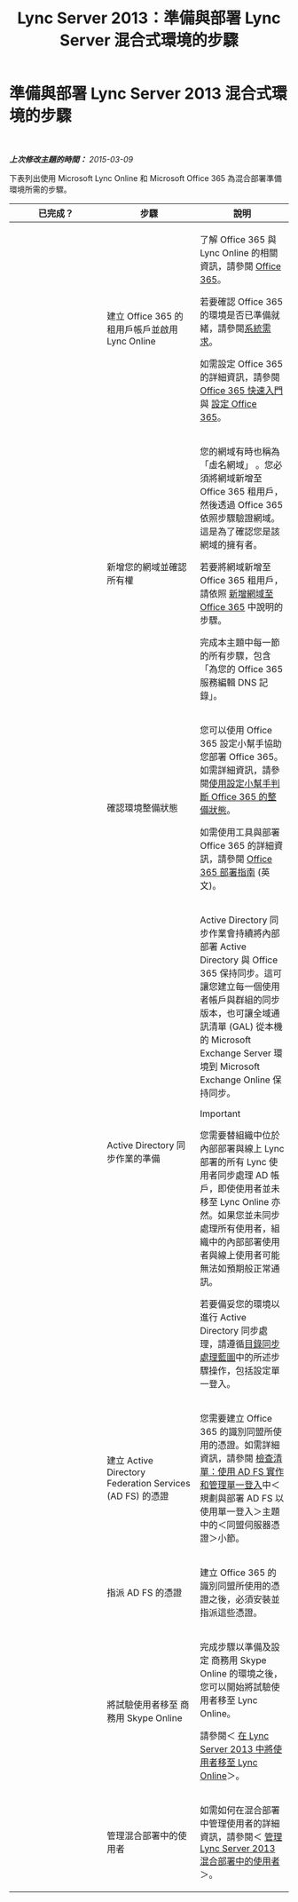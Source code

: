 ﻿---
title: Lync Server 2013：準備與部署 Lync Server 混合式環境的步驟
TOCTitle: 準備與部署 Lync Server 2013 混合式環境的步驟
ms:assetid: a50d4f7b-63f4-4663-af63-56ca87e4e3e7
ms:mtpsurl: https://technet.microsoft.com/zh-tw/library/JJ205157(v=OCS.15)
ms:contentKeyID: 49291892
ms.date: 08/10/2015
mtps_version: v=OCS.15
ms.translationtype: HT
---

# 準備與部署 Lync Server 2013 混合式環境的步驟

 

_**上次修改主題的時間：** 2015-03-09_

下表列出使用 Microsoft Lync Online 和 Microsoft Office 365 為混合部署準備環境所需的步驟。


<table>
<colgroup>
<col style="width: 33%" />
<col style="width: 33%" />
<col style="width: 33%" />
</colgroup>
<thead>
<tr class="header">
<th>已完成？</th>
<th>步驟</th>
<th>說明</th>
</tr>
</thead>
<tbody>
<tr class="odd">
<td><p></p></td>
<td><p>建立 Office 365 的租用戶帳戶並啟用 Lync Online</p></td>
<td><p>了解 Office 365 與 Lync Online 的相關資訊，請參閱 <a href="http://go.microsoft.com/fwlink/?linkid=254980">Office 365</a>。</p>
<p>若要確認 Office 365 的環境是否已準備就緒，請參閱<a href="http://go.microsoft.com/fwlink/p/?linkid=401408">系統需求</a>。</p>
<p>如需設定 Office 365 的詳細資訊，請參閱 <a href="http://go.microsoft.com/fwlink/?linkid=254982">Office 365 快速入門</a>與 <a href="http://go.microsoft.com/fwlink/?linkid=254979">設定 Office 365</a>。</p></td>
</tr>
<tr class="even">
<td><p></p></td>
<td><p>新增您的網域並確認所有權</p></td>
<td><p>您的網域有時也稱為「虛名網域」 。您必須將網域新增至 Office 365 租用戶，然後透過 Office 365 依照步驟驗證網域。這是為了確認您是該網域的擁有者。</p>
<p>若要將網域新增至 Office 365 租用戶，請依照 <a href="http://go.microsoft.com/fwlink/?linkid=254983">新增網域至 Office 365</a> 中說明的步驟。</p>
<p>完成本主題中每一節的所有步驟，包含「為您的 Office 365 服務編輯 DNS 記錄」。</p></td>
</tr>
<tr class="odd">
<td><p></p></td>
<td><p>確認環境整備狀態</p></td>
<td><p>您可以使用 Office 365 設定小幫手協助您部署 Office 365。如需詳細資訊，請參閱<a href="http://go.microsoft.com/fwlink/p/?linkid=254985">使用設定小幫手判斷 Office 365 的整備狀態</a>。</p>
<p>如需使用工具與部署 Office 365 的詳細資訊，請參閱 <a href="http://go.microsoft.com/fwlink/p/?linkid=257337">Office 365 部署指南</a> (英文)。</p></td>
</tr>
<tr class="even">
<td><p></p></td>
<td><p>Active Directory 同步作業的準備</p></td>
<td><p>Active Directory 同步作業會持續將內部部署 Active Directory 與 Office 365 保持同步。這可讓您建立每一個使用者帳戶與群組的同步版本，也可讓全域通訊清單 (GAL) 從本機的 Microsoft Exchange Server 環境到 Microsoft Exchange Online 保持同步。</p>
<div>

> [!IMPORTANT]  
> 您需要替組織中位於內部部署與線上 Lync 部署的所有 Lync 使用者同步處理 AD 帳戶，即使使用者並未移至 Lync Online 亦然。如果您並未同步處理所有使用者，組織中的內部部署使用者與線上使用者可能無法如預期般正常通訊。


</div>
<p>若要備妥您的環境以進行 Active Directory 同步處理，請遵循<a href="http://go.microsoft.com/fwlink/p/?linkid=254988">目錄同步處理藍圖</a>中的所述步驟操作，包括設定單一登入。</p></td>
</tr>
<tr class="odd">
<td><p></p></td>
<td><p>建立 Active Directory Federation Services (AD FS) 的憑證</p></td>
<td><p>您需要建立 Office 365 的識別同盟所使用的憑證。如需詳細資訊，請參閱 <a href="http://go.microsoft.com/fwlink/p/?linkid=285376">檢查清單：使用 AD FS 實作和管理單一登入</a>中＜規劃與部署 AD FS 以使用單一登入＞主題中的＜同盟伺服器憑證＞小節。</p></td>
</tr>
<tr class="even">
<td><p></p></td>
<td><p>指派 AD FS 的憑證</p></td>
<td><p>建立 Office 365 的識別同盟所使用的憑證之後，必須安裝並指派這些憑證。</p></td>
</tr>
<tr class="odd">
<td><p></p></td>
<td><p>將試驗使用者移至 商務用 Skype Online</p></td>
<td><p>完成步驟以準備及設定 商務用 Skype Online 的環境之後，您可以開始將試驗使用者移至 Lync Online。</p>
<p>請參閱＜ <a href="lync-server-2013-move-users-to-lync-online.md">在 Lync Server 2013 中將使用者移至 Lync Online</a>＞。</p></td>
</tr>
<tr class="even">
<td><p></p></td>
<td><p>管理混合部署中的使用者</p></td>
<td><p>如需如何在混合部署中管理使用者的詳細資訊，請參閱＜ <a href="lync-server-2013-administering-users-in-a-hybrid-deployment.md">管理 Lync Server 2013 混合部署中的使用者</a>＞。</p></td>
</tr>
</tbody>
</table>

